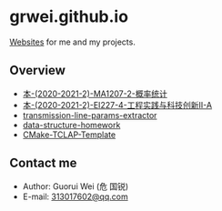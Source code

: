 # grwei.github.io

[Websites](https://grwei.github.io/) for me and my projects.

## Overview

- [本-(2020-2021-2)-MA1207-2-概率统计](https://grwei.github.io/SJTU_2020-2021-2-MA1207/)
- [本-(2020-2021-2)-EI227-4-工程实践与科技创新Ⅱ-A](https://grwei.github.io/SJTU_2020-2021-2-EI227/)
- [transmission-line-params-extractor](https://grwei.github.io/transmission-line-params-extractor/)
- [data-structure-homework](https://grwei.github.io/data-structure-homework/)
- [CMake-TCLAP-Template](https://grwei.github.io/CMake-TCLAP-Template/)

## Contact me

- Author: Guorui Wei (危 国锐)
- E-mail: 313017602@qq.com
